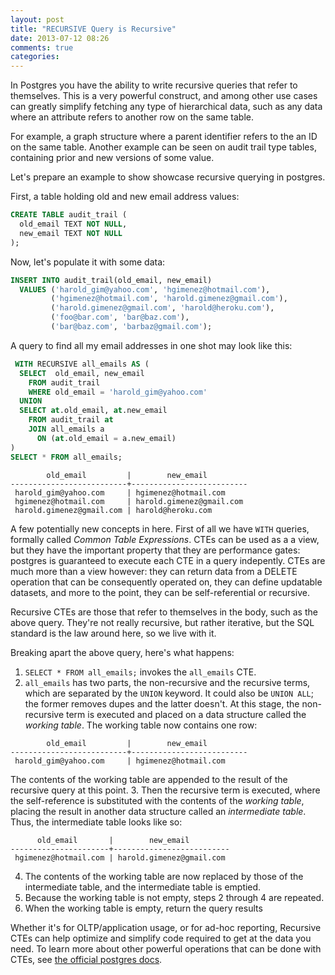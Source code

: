```yaml
---
layout: post
title: "RECURSIVE Query is Recursive"
date: 2013-07-12 08:26
comments: true
categories: 
---
```


In Postgres you have the ability to write recursive queries that refer to
themselves. This is a very powerful construct, and among other use cases can
greatly simplify fetching any type of hierarchical data, such as any data where
an attribute refers to another row on the same table.

For example, a graph structure where a parent identifier refers to the an ID on
the same table. Another example can be seen on audit trail type tables,
containing prior and new versions of some value.

Let's prepare an example to show showcase recursive querying in postgres.

First, a table holding old and new email address values:

```sql
CREATE TABLE audit_trail (
  old_email TEXT NOT NULL,
  new_email TEXT NOT NULL
);
```

Now, let's populate it with some data:

```sql
INSERT INTO audit_trail(old_email, new_email)
  VALUES ('harold_gim@yahoo.com', 'hgimenez@hotmail.com'),
         ('hgimenez@hotmail.com', 'harold.gimenez@gmail.com'),
         ('harold.gimenez@gmail.com', 'harold@heroku.com'),
         ('foo@bar.com', 'bar@baz.com'),
         ('bar@baz.com', 'barbaz@gmail.com');
```

A query to find all my email addresses in one shot may look like this:

```sql
 WITH RECURSIVE all_emails AS (
  SELECT  old_email, new_email
    FROM audit_trail
    WHERE old_email = 'harold_gim@yahoo.com'
  UNION
  SELECT at.old_email, at.new_email
    FROM audit_trail at
    JOIN all_emails a
      ON (at.old_email = a.new_email)
)
SELECT * FROM all_emails;
```
```
        old_email         |        new_email
--------------------------+--------------------------
 harold_gim@yahoo.com     | hgimenez@hotmail.com
 hgimenez@hotmail.com     | harold.gimenez@gmail.com
 harold.gimenez@gmail.com | harold@heroku.com
```

A few potentially new concepts in here. First of all we have `WITH` queries,
formally called *Common Table Expressions*. CTEs can be used as a a view, but
they have the important property that they are performance gates: postgres is
guaranteed to execute each CTE in a query indepently. CTEs are much more than
a view however: they can return data from a DELETE operation that can be
consequently operated on, they can define updatable datasets, and more to the
point, they can be self-referential or recursive.

Recursive CTEs are those that refer to themselves in the body, such as the
above query. They're not really recursive, but rather iterative, but the SQL
standard is the law around here, so we live with it.

Breaking apart the above query, here's what happens:

1. `SELECT * FROM all_emails;` invokes the `all_emails` CTE.
2. `all_emails` has two parts, the non-recursive and the recursive terms,
   which are separated by the `UNION` keyword. It could also be `UNION ALL`;
the former removes dupes and the latter doesn't. At this stage, the
non-recursive term is executed and placed on a data structure called the _working table_.
The working table now contains one row:
```
        old_email         |        new_email
--------------------------+--------------------------
 harold_gim@yahoo.com     | hgimenez@hotmail.com
```
The contents of the working table are appended to the result of the recursive
query at this point.
3. Then the recursive term is executed, where the self-reference is
   substituted with the contents of the _working table_, placing the result
in another data structure called an _intermediate table_. Thus, the
intermediate table looks like so:
```
      old_email       |        new_email
----------------------+--------------------------
 hgimenez@hotmail.com | harold.gimenez@gmail.com
```
4. The contents of the working table are now replaced by those of the
   intermediate table, and the intermediate table is emptied.
5. Because the working table is not empty, steps 2 through 4 are repeated.
6. When the working table is empty, return the query results

Whether it's for OLTP/application usage, or for ad-hoc reporting, Recursive
CTEs can help optimize and simplify code required to get at the data you need.
To learn more about other powerful operations that can be done with CTEs, see
[the official postgres
docs](http://www.postgresql.org/docs/9.1/static/queries-with.html).
